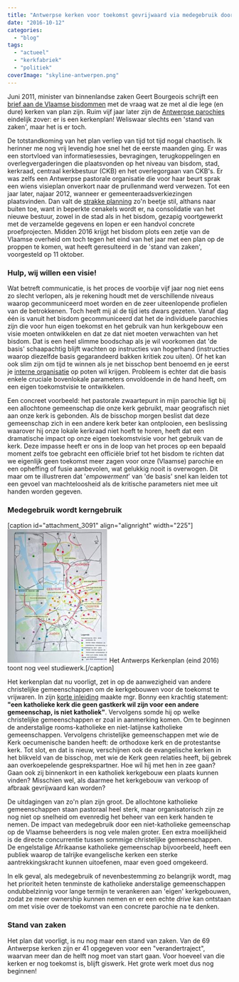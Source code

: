 ```yaml
---
title: "Antwerpse kerken voor toekomst gevrijwaard via medegebruik door andere christelijke gemeenschappen"
date: "2016-10-12"
categories: 
  - "blog"
tags: 
  - "actueel"
  - "kerkfabriek"
  - "politiek"
coverImage: "skyline-antwerpen.png"
---
```


Juni 2011, minister van binnenlandse zaken Geert Bourgeois schrijft een [brief aan de Vlaamse bisdommen](http://crkc.be/sites/default/files/conceptnota_toekomst_parochiekerk.pdf) met de vraag wat ze met al die lege (en dure) kerken van plan zijn. Ruim vijf jaar later zijn de [Antwerpse parochies](https://nl.wikipedia.org/wiki/Lijst_van_kerken_in_Antwerpen_(stad)) eindelijk zover: er is een kerkenplan! Weliswaar slechts een 'stand van zaken', maar het is er toch.

De totstandkoming van het plan verliep van tijd tot tijd nogal chaotisch. Ik herinner me nog vrij levendig hoe snel het de eerste maanden ging. Er was een stortvloed van informatiesessies, bevragingen, terugkoppelingen en overlegvergaderingen die plaatsvonden op het niveau van bisdom, stad, kerkraad, centraal kerkbestuur (CKB) en het overlegorgaan van CKB's. Er was zelfs een Antwerpse pastorale organisatie die voor haar beurt sprak een wiens visieplan onverkort naar de prullenmand werd verwezen. Tot een jaar later, najaar 2012, wanneer er gemeenteraadsverkiezingen plaatsvinden. Dan valt de [strakke planning](http://crkc.be/sites/default/files/brief_aan_parochies_en_kerkfabrieken-nota_minister_bourgeois-kerkgebouwen.pdf) zo'n beetje stil, althans naar buiten toe, want in beperkte cenakels wordt er, na consolidatie van het nieuwe bestuur, zowel in de stad als in het bisdom, gezapig voortgewerkt met de verzamelde gegevens en lopen er een handvol concrete proefprojecten. Midden 2016 krijgt het bisdom plots een zetje van de Vlaamse overheid om toch tegen het eind van het jaar met een plan op de proppen te komen, wat heeft geresulteerd in de 'stand van zaken', voorgesteld op 11 oktober.

### Hulp, wij willen een visie!

Wat betreft communicatie, is het proces de voorbije vijf jaar nog niet eens zo slecht verlopen, als je rekening houdt met de verschillende niveaus waarop gecommuniceerd moet worden en de zeer uiteenlopende profielen van de betrokkenen. Toch heeft mij al de tijd iets dwars gezeten. Vanaf dag één is vanuit het bisdom gecommuniceerd dat het de individuele parochies zijn die voor hun eigen toekomst en het gebruik van hun kerkgebouw een visie moeten ontwikkelen en dat ze dat niet moeten verwachten van het bisdom. Dat is een heel slimme boodschap als je wil voorkomen dat 'de basis' schaapachtig blijft wachten op instructies van hogerhand (instructies waarop diezelfde basis gegarandeerd bakken kritiek zou uiten). Of het kan ook slim zijn om tijd te winnen als je net bisschop bent benoemd en je eerst je [interne organisatie](/blog/bisdom-antwerpen-hervormt-interview-met-kan-paepen/) op poten wil krijgen. Probleem is echter dat die basis enkele cruciale bovenlokale parameters onvoldoende in de hand heeft, om een eigen toekomstvisie te ontwikkelen.

Een concreet voorbeeld: het pastorale zwaartepunt in mijn parochie ligt bij een allochtone gemeenschap die onze kerk gebruikt, maar geografisch niet aan onze kerk is gebonden. Als de bisschop morgen beslist dat deze gemeenschap zich in een andere kerk beter kan ontplooien, een beslissing waarover hij onze lokale kerkraad niet hoeft te horen, heeft dat een dramatische impact op onze eigen toekomstvisie voor het gebruik van de kerk. Deze impasse heeft er ons in de loop van het proces op een bepaald moment zelfs toe gebracht een officiële brief tot het bisdom te richten dat we eigenlijk geen toekomst meer zagen voor onze (Vlaamse) parochie en een opheffing of fusie aanbevolen, wat gelukkig nooit is overwogen. Dit maar om te illustreren dat '_empowerment_' van 'de basis' snel kan leiden tot een gevoel van machteloosheid als de kritische parameters niet mee uit handen worden gegeven.

### Medegebruik wordt kerngebruik

\[caption id="attachment\_3091" align="alignright" width="225"\][![Het Antwerps Kerkenplan (eind 2016) toont nog veel studiewerk.](images/1476277535289-225x300.jpeg)](images/1476277535289.jpeg) Het Antwerps Kerkenplan (eind 2016) toont nog veel studiewerk.\[/caption\]

Het kerkenplan dat nu voorligt, zet in op de aanwezigheid van andere christelijke gemeenschappen om de kerkgebouwen voor de toekomst te vrijwaren. In zijn [korte inleiding](https://www.kerknet.be/bisdom-antwerpen/nieuws/parochiekerkenplan-voor-antwerpen-voorgesteld-door-bisdom-en-stad) maakte mgr. Bonny een krachtig statement: **"een katholieke kerk die geen gastkerk wil zijn voor een andere gemeenschap, is niet katholiek"**. Vervolgens somde hij op welke christelijke gemeenschappen er zoal in aanmerking komen. Om te beginnen de anderstalige rooms-katholieke en niet-latijnse katholieke gemeenschappen. Vervolgens christelijke gemeenschappen met wie de Kerk oecumenische banden heeft: de orthodoxe kerk en de protestantse kerk. Tot slot, en dat is nieuw, verschijnen ook de evangelische kerken in het blikveld van de bisschop, met wie de Kerk geen relaties heeft, bij gebrek aan overkoepelende gesprekspartner. Hoe wil hij met hen in zee gaan? Gaan ook zij binnenkort in een katholiek kerkgebouw een plaats kunnen vinden? Misschien wel, als daarmee het kerkgebouw van verkoop of afbraak gevrijwaard kan worden?

De uitdagingen van zo'n plan zijn groot. De allochtone katholieke gemeenschappen staan pastoraal heel sterk, maar organisatorisch zijn ze nog niet op snelheid om evenredig het beheer van een kerk handen te nemen. De impact van medegebruik door een niet-katholieke gemeenschap op de Vlaamse beheerders is nog vele malen groter. Een extra moeilijkheid is de directe concurrentie tussen sommige christelijke gemeenschappen. De engelstalige Afrikaanse katholieke gemeenschap bijvoorbeeld, heeft een publiek waarop de talrijke evangelische kerken een sterke aantrekkingskracht kunnen uitoefenen, maar even goed omgekeerd.

In elk geval, als medegebruik of nevenbestemming zo belangrijk wordt, mag het prioriteit heten tenminste de katholieke anderstalige gemeenschappen ondubbelzinnig voor lange termijn te verankeren aan 'eigen' kerkgebouwen, zodat ze meer ownership kunnen nemen en er een echte _drive_ kan ontstaan om met visie over de toekomst van een concrete parochie na te denken.

### Stand van zaken

Het plan dat voorligt, is nu nog maar een stand van zaken. Van de 69 Antwerpse kerken zijn er 41 opgegeven voor een "verandertraject", waarvan meer dan de helft nog moet van start gaan. Voor hoeveel van die kerken er nog toekomst is, blijft giswerk. Het grote werk moet dus nog beginnen!
